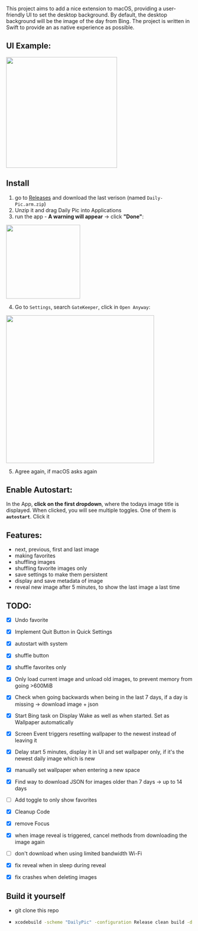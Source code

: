 This project aims to add a nice extension to macOS, providing a user-friendly UI to set the desktop background.
By default, the desktop background will be the image of the day from Bing. The project is written in Swift to provide an as native experience as possible.

## UI Example:
<img src="https://i.ibb.co/Fwm0ZG2/image.png" width="300">

## Install
1. go to [Releases](https://github.com/KuramaSyu/Daily-Pic/releases) and download the last verison (named `Daily-Pic.arm.zip`)
2. Unzip it and drag Daily Pic into Applications
3. run the app - **A warning will appear** -> click **"Done"**:
<img src="https://i.postimg.cc/3RQVLwrg/grafik.png" width="200">

4. Go to `Settings`, search `GateKeeper`, click in `Open Anyway`:
<img src="https://i.postimg.cc/R0ZTQ6H3/grafik.png" width="400">

5. Agree again, if macOS asks again

## Enable Autostart:
In the App, **click on the first dropdown**, where
the todays image title is displayed. When clicked, you will see
multiple toggles. One of them is **`autostart`**. Click it

## Features:
- next, previous, first and last image
- making favorites
- shuffling images
- shuffling favorite images only
- save settings to make them persistent
- display and save metadata of image
- reveal new image after 5 minutes, to show the last image a last time
  


## TODO:
- [x] Undo favorite
- [x] Implement Quit Button in Quick Settings
- [x] autostart with system
- [x] shuffle button
- [x] shuffle favorites only
- [x] Only load current image and unload old images, to prevent memory from going >600MiB
- [x] Check when going backwards when being in the last 7 days, if a day is missing → download image + json
- [x] Start Bing task on Display Wake as well as when started. Set as Wallpaper automatically
- [x] Screen Event triggers resetting wallpaper to the newest instead of leaving it
- [x] Delay start 5 minutes, display it in UI and set wallpaper only, if it's the newest daily image which is new
- [x] manually set wallpaper when entering a new space
- [x] Find way to download JSON for images older than 7 days → up to 14 days
- [ ] Add toggle to only show favorites
- [x] Cleanup Code
- [x] remove Focus
- [x] when image reveal is triggered, cancel methods from downloading the image again
- [ ] don't download when using limited bandwidth Wi-Fi
- [x] fix reveal when in sleep during reveal
- [x] fix crashes when deleting images 


## Build it yourself
- git clone this repo
- 
    ```bash
    xcodebuild -scheme "DailyPic" -configuration Release clean build -derivedDataPath ./build
    ```
